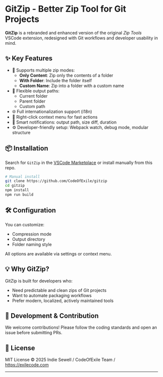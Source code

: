 # GitZip - Better Zip Tool for Git Projects

**GitZip** is a rebranded and enhanced version of the original *Zip Tools* VSCode extension, redesigned with Git workflows and developer usability in mind.

## ✨ Key Features

- 🔄 Supports multiple zip modes:
  - **Only Content**: Zip only the contents of a folder
  - **With Folder**: Include the folder itself
  - **Custom Name**: Zip into a folder with a custom name
- 📁 Flexible output paths:
  - Current folder
  - Parent folder
  - Custom path
- 🌐 Full internationalization support (i18n)
- 🧩 Right-click context menu for fast actions
- 💬 Smart notifications: output path, size diff, duration
- ⚙️ Developer-friendly setup: Webpack watch, debug mode, modular structure

## 📦 Installation

Search for `GitZip` in the [VSCode Marketplace](https://marketplace.visualstudio.com/) or install manually from this repo.

```bash
# Manual install
git clone https://github.com/CodeOfExile/gitzip
cd gitzip
npm install
npm run build
````

## 🛠 Configuration

You can customize:

* Compression mode
* Output directory
* Folder naming style

All options are available via settings or context menu.

## 💡 Why GitZip?

GitZip is built for developers who:

* Need predictable and clean zips of Git projects
* Want to automate packaging workflows
* Prefer modern, localized, actively maintained tools

## 🧪 Development & Contribution

We welcome contributions! Please follow the coding standards and open an issue before submitting PRs.

## 📄 License

MIT License
© 2025 Indie Sewell / CodeOfExile Team / https://exilecode.com

---
